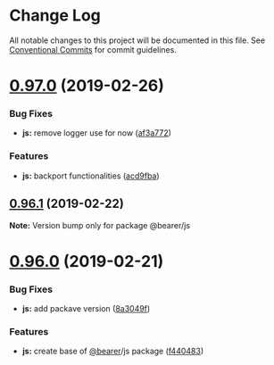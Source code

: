 # Change Log

All notable changes to this project will be documented in this file.
See [Conventional Commits](https://conventionalcommits.org) for commit guidelines.

# [0.97.0](https://github.com/Bearer/bearer/packages/js/compare/v0.96.1...v0.97.0) (2019-02-26)


### Bug Fixes

* **js:** remove logger use for now ([af3a772](https://github.com/Bearer/bearer/packages/js/commit/af3a772))


### Features

* **js:** backport functionalities ([acd9fba](https://github.com/Bearer/bearer/packages/js/commit/acd9fba))





## [0.96.1](https://github.com/Bearer/bearer/packages/js/compare/v0.96.0...v0.96.1) (2019-02-22)

**Note:** Version bump only for package @bearer/js





# [0.96.0](https://github.com/Bearer/bearer/packages/js/compare/v0.95.1...v0.96.0) (2019-02-21)


### Bug Fixes

* **js:** add packave version ([8a3049f](https://github.com/Bearer/bearer/packages/js/commit/8a3049f))


### Features

* **js:** create base of [@bearer](https://github.com/bearer)/js package ([f440483](https://github.com/Bearer/bearer/packages/js/commit/f440483))
